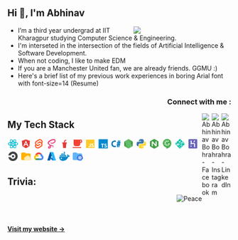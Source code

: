 <!--p align="center"><img src="https://github.com/abhinav-bohra/abhinav-bohra/blob/main/abhinav.gif" width="1380px" height="280px"></p-->

<h2 align="left">Hi 👋, I'm Abhinav</h2>
<!--Intro Section-->
<img src="https://github.com/chiraag-kakar/chiraag-kakar/blob/master/hadder.gif" width="220px" align="right">

- I’m a third year undergrad at IIT Kharagpur studying Computer Science & Engineering.
- I'm interseted in the intersection of the fields of Artificial Intelligence & Software Development.
- When not coding, I like to make EDM 
- If you are a Manchester United fan, we are already friends. GGMU :)
- Here's a brief list of my previous work experiences in boring Arial font with font-size=14 (Resume) 


<!--Connect Section-->
<h3 align="right">Connect with me :</h3>
<a href="https://linkedin.com/in/abhinav-bohra">
	<img align="right" alt="Abhinav Bohra - LinkedIn" width="22px" src="https://upload.wikimedia.org/wikipedia/commons/thumb/e/e9/Linkedin_icon.svg/256px-Linkedin_icon.svg.png"/>
</a>
<a href="https://instagram.com/abhinavbohra01">
	<img align="right" alt="Abhinav Bohra - Instagram" width="22px" src="https://cdn.jsdelivr.net/npm/simple-icons@v3/icons/instagram.svg"/>
</a>
<a href="https://facebook.com/abhinavbohra01">
	<img align="right" alt="Abhinav Bohra - Facebook" width="22px" src="https://cdn.jsdelivr.net/npm/simple-icons@v3/icons/facebook.svg"/>
</a>

<!--Skills Section-->
## My Tech Stack
<p align="left">
	<img src="https://github.com/PKief/vscode-material-icon-theme/blob/master/icons/react.svg" alt="react" width="25" height="25" />
	<img src="https://github.com/PKief/vscode-material-icon-theme/blob/master/icons/angular.svg" alt="angular-js" width="25" height="25" />
	<img src="https://github.com/PKief/vscode-material-icon-theme/blob/master/icons/svelte.svg" alt="svelte" width="25" height="25" />
	<img src="https://github.com/PKief/vscode-material-icon-theme/blob/master/icons/sass.svg" alt="sass" width="25" height="25" />
	<img src="https://github.com/PKief/vscode-material-icon-theme/blob/master/icons/gulp.svg" alt="gulp" width="25" height="25" />
	<img src="https://github.com/PKief/vscode-material-icon-theme/blob/master/icons/java.svg" alt="java" width="25" height="25" />
	<img src="https://github.com/PKief/vscode-material-icon-theme/blob/master/icons/javascript.svg" alt="javascript" width="25" height="25" />
	<img src="https://github.com/PKief/vscode-material-icon-theme/blob/master/icons/typescript.svg" alt="typescript" width="25" height="25" />
	<img src="https://github.com/PKief/vscode-material-icon-theme/blob/master/icons/csharp.svg" alt=".NET" width="25" height="25" />
	<img src="https://github.com/PKief/vscode-material-icon-theme/blob/master/icons/nodejs_alt.svg" alt="nodejs" width="25" height="25" />
	<img src="https://github.com/PKief/vscode-material-icon-theme/blob/master/icons/python.svg" alt="python" width="25" height="25" />
	<img src="https://github.com/PKief/vscode-material-icon-theme/blob/master/icons/nginx.svg" alt="nginx" width="25" height="25" />
	<img src="https://github.com/PKief/vscode-material-icon-theme/blob/master/icons/cucumber.svg" alt="cucumber" width="25" height="25" />
	<img src="https://github.com/PKief/vscode-material-icon-theme/blob/master/icons/netlify.svg" alt="netlify" width="25" height="25" />
	<img src="https://github.com/PKief/vscode-material-icon-theme/blob/master/icons/heroku.svg" alt="heroku" width="25" height="25" />
	<img src="https://github.com/PKief/vscode-material-icon-theme/blob/master/icons/circleci_light.svg" alt="circleci" width="25" height="25" />
	<img src="https://github.com/PKief/vscode-material-icon-theme/blob/master/icons/folder-aws.svg" alt="aws" width="25" height="25" />
	<img src="https://github.com/PKief/vscode-material-icon-theme/blob/master/icons/gcp.svg" alt="gcp" width="25" height="25" />
	<img src="https://github.com/PKief/vscode-material-icon-theme/blob/master/icons/azure.svg" alt="azure" width="25" height="25" />
	<img src="https://github.com/PKief/vscode-material-icon-theme/blob/master/icons/docker.svg" alt="Docker" width="25" height="25" />
	<img src="https://github.com/PKief/vscode-material-icon-theme/blob/master/icons/folder-kubernetes.svg" alt="Kubernetes" width="25" height="25" />
</p>

<!--Trivia Section-->
## Trivia:

<img align="right" src="https://res.cloudinary.com/murshidazher/image/upload/w_auto,dpr_1.0,c_scale,f_webp,fl_awebp.progressive.progressive:semi,f_webp,fl_awebp,q_100/readme-peace.png" height="140" title="Peace" />

<br/><br/><br/><br/>
**[Visit my website &rarr;](https://abhinavbohra.technology/)**
